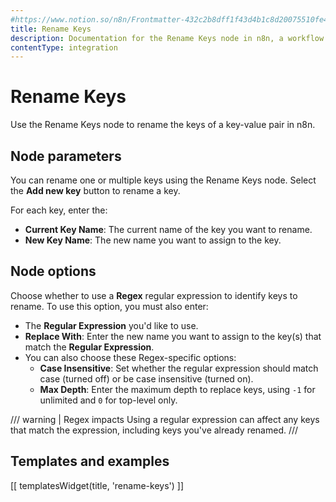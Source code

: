 ```yaml
---
#https://www.notion.so/n8n/Frontmatter-432c2b8dff1f43d4b1c8d20075510fe4
title: Rename Keys
description: Documentation for the Rename Keys node in n8n, a workflow automation platform. Includes guidance on usage, and links to examples.
contentType: integration
---
```


# Rename Keys

Use the Rename Keys node to rename the keys of a key-value pair in n8n.

## Node parameters

You can rename one or multiple keys using the Rename Keys node. Select the **Add new key** button to rename a key.

For each key, enter the:

- **Current Key Name**: The current name of the key you want to rename.
- **New Key Name**: The new name you want to assign to the key.

## Node options

Choose whether to use a **Regex** regular expression to identify keys to rename. To use this option, you must also enter:

* The **Regular Expression** you'd like to use.
* **Replace With**: Enter the new name you want to assign to the key(s) that match the **Regular Expression**.
* You can also choose these Regex-specific options:
    * **Case Insensitive**: Set whether the regular expression should match case (turned off) or be case insensitive (turned on).
    * **Max Depth**: Enter the maximum depth to replace keys, using `-1` for unlimited and `0` for top-level only.

/// warning | Regex impacts
Using a regular expression can affect any keys that match the expression, including keys you've already renamed.
///

## Templates and examples

<!-- see https://www.notion.so/n8n/Pull-in-templates-for-the-integrations-pages-37c716837b804d30a33b47475f6e3780 -->
[[ templatesWidget(title, 'rename-keys') ]]
